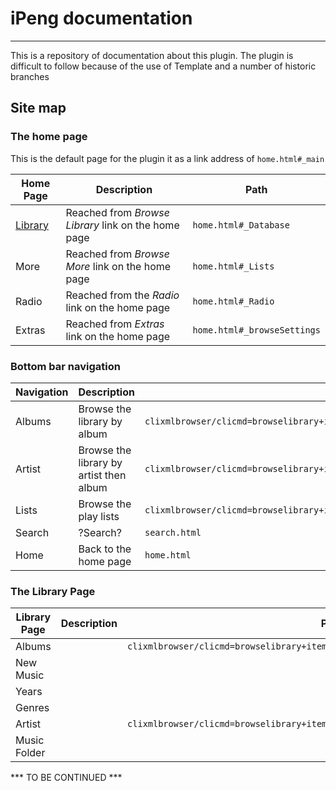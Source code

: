 # iPeng documentation

---

This is a repository of documentation about this plugin.
The plugin is difficult to follow because of the
use of Template and a number of historic branches

## Site map

### The home page

This is the default page for the plugin it as a link address of `home.html#_main`

Home Page | Description | Path
---|---|---
[Library](#Library) | Reached from *Browse Library* link on the home page | `home.html#_Database`
More | Reached from *Browse More* link on the home page | `home.html#_Lists`
Radio | Reached from the *Radio* link on the home page | `home.html#_Radio`
Extras | Reached from *Extras* link on the home page | `home.html#_browseSettings`

### Bottom bar navigation

Navigation | Description | Path
---|---|---
Albums | Browse the library by album | `clixmlbrowser/clicmd=browselibrary+items&linktitle=BROWSE_BY_ALBUM&mode=albums`
Artist | Browse the library by artist then album | `clixmlbrowser/clicmd=browselibrary+items&linktitle=BROWSE_BY_ARTIST&mode=artists`
Lists |  Browse the play lists | `clixmlbrowser/clicmd=browselibrary+items&linktitle=SAVED_PLAYLISTS&mode=playlists`
Search | ?Search? | `search.html`
Home | Back to the home page | `home.html`

<h3 id="Library">The Library Page</h3>

Library Page | Description | Path
---|---|---
Albums | | `clixmlbrowser/clicmd=browselibrary+items&linktitle=BROWSE_BY_ALBUM&mode=albums`
New Music | |
Years | |
Genres | |
Artist | | `clixmlbrowser/clicmd=browselibrary+items&linktitle=BROWSE_BY_ARTIST&mode=artists`
Music Folder | |

*** TO BE CONTINUED ***
